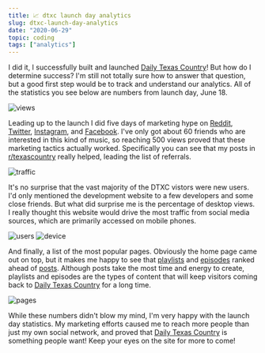 ```yaml
---
title: 📈 dtxc launch day analytics
slug: dtxc-launch-day-analytics
date: "2020-06-29"
topic: coding
tags: ["analytics"]
---
```


I did it, I successfully built and launched [Daily Texas Country][dtxc]! But how do I determine success? I'm still not totally sure how to answer that question, but a good first step would be to track and understand our analytics. All of the statistics you see below are numbers from launch day, June 18.

![views][views]

Leading up to the launch I did five days of marketing hype on [Reddit][reddit], [Twitter][twitter], [Instagram][instagram], and [Facebook][facebook]. I've only got about 60 friends who are interested in this kind of music, so reaching 500 views proved that these marketing tactics actually worked. Specifically you can see that my posts in [r/texascountry][texascountry] really helped, leading the list of referrals.

![traffic][traffic]

It's no surprise that the vast majority of the DTXC vistors were new users. I'd only mentioned the development website to a few developers and some close friends. But what did surprise me is the percentage of desktop views. I really thought this website would drive the most traffic from social media sources, which are primarily accessed on mobile phones.

![users][users]
![device][device]

And finally, a list of the most popular pages. Obviously the home page came out on top, but it makes me happy to see that [playlists][playlists] and [episodes][episodes] ranked ahead of [posts][posts]. Although posts take the most time and energy to create, playlists and episodes are the types of content that will keep visitors coming back to [Daily Texas Country][dtxc] for a long time.

![pages][pages]

While these numbers didn't blow my mind, I'm very happy with the launch day statistics. My marketing efforts caused me to reach more people than just my own social network, and proved that [Daily Texas Country][dtxc] is something people want! Keep your eyes on the site for more to come!

[dtxc]: https://dailytexascountry.com
[views]: https://res.cloudinary.com/bradgarropy/image/upload/bradgarropy.com/posts/views.png
[reddit]: https://www.reddit.com/r/texascountry/comments/hbfusn/daily_texas_country_is_now_live_come_on_in_yall
[twitter]: https://twitter.com/dailytxcountry/status/1273623540181471240
[instagram]: https://www.instagram.com/stories/highlights/17930631190385569
[facebook]: https://www.facebook.com/dailytexascountry
[texascountry]: https://www.reddit.com/r/texascountry
[traffic]: https://res.cloudinary.com/bradgarropy/image/upload/bradgarropy.com/posts/traffic.png
[users]: https://res.cloudinary.com/bradgarropy/image/upload/bradgarropy.com/posts/users.png
[device]: https://res.cloudinary.com/bradgarropy/image/upload/bradgarropy.com/posts/device.png
[pages]: https://res.cloudinary.com/bradgarropy/image/upload/bradgarropy.com/posts/pages.png
[playlists]: https://dailytexascountry.com/playlists
[episodes]: https://dailytexascountry.com/episodes
[posts]: https://dailytexascountry.com/posts
